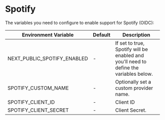 # Spotify

The variables you need to configure to enable support for Spotify (OIDC):

| Environment Variable         | Default | Description                                                                                        |
| ---------------------------- | ------- |----------------------------------------------------------------------------------------------------|
| NEXT_PUBLIC_SPOTIFY_ENABLED | -       | If set to true, Spotify will be enabled and you'll need to define the variables below. |
| SPOTIFY_CUSTOM_NAME         | -       | Optionally set a custom provider name.                                                             |
| SPOTIFY_CLIENT_ID           | -       | Client ID                                                                                          |
| SPOTIFY_CLIENT_SECRET       | -       | Client Secret.                                                                                     |

